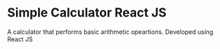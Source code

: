 # Simple Calculator React JS
 A  calculator that performs basic arithmetic opeartions. Developed using React JS
